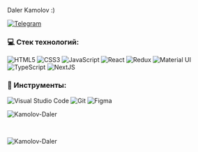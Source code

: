 Daler Kamolov :)

 [<img alt="Telegram" src="https://img.shields.io/badge/@kamolovd-2CA5E0?style=flat&logo=telegram&logoColor=white" />](https://t.me/kamolovd) 

### 💻 Cтек технологий:

<img alt="HTML5" src="https://img.shields.io/badge/html5-404D59.svg?&style=for-the-badge&logo=html5&logoColor=DD4B25"/> <img alt="CSS3" src="https://img.shields.io/badge/css3-404D59.svg?&style=for-the-badge&logo=css3&logoColor=0396DE"/> <img alt="JavaScript" src="https://img.shields.io/badge/javascript-404D59.svg?&style=for-the-badge&logo=javascript&logoColor=EFD81D"/> <img alt="React" src="https://img.shields.io/badge/react-404D59.svg?&style=for-the-badge&logo=react&logoColor=%2361DAFB"/> <img alt="Redux" src="https://img.shields.io/badge/react redux-404D59.svg?&style=for-the-badge&logo=redux&logoColor=fff"/> <img alt="Material UI" src="https://img.shields.io/badge/Material UI-404D59.svg?&style=for-the-badge"/> <img alt="TypeScript" src="https://img.shields.io/badge/TypeScript-404D59.svg?&style=for-the-badge"/> 
<img alt="NextJS" src="https://img.shields.io/badge/NextJS-404D59.svg?&style=for-the-badge"/> 

### 🔧 Инструменты:

<img alt="Visual Studio Code" src="https://img.shields.io/badge/VisualStudioCode-404D59.svg?&style=for-the-badge&logo=visual-studio-code&logoColor=0174B4"/> <img alt="Git" src="https://img.shields.io/badge/git-404D59.svg?&style=for-the-badge&logo=git&logoColor=E84E31"/> <img alt="Figma" src="https://img.shields.io/badge/figma-404D59.svg?&style=for-the-badge&logo=figma&logoColor=0AC97F"/>

<p width="100%">&nbsp;<img align="left" src="https://github-readme-stats.vercel.app/api?username=Kamolov-Daler&show_icons=true&hide_title=true" alt="Kamolov-Daler" /></p> <br>
<p  width="100%">&nbsp;<img align="left" src="https://github-readme-stats.vercel.app/api/top-langs/?username=Kamolov-Daler" alt="Kamolov-Daler" /></p>

<!-- <a href="https://github.com/anuraghazra/github-readme-stats">
  <img align="center" src="https://github-readme-stats.vercel.app/api/pin/?username=NekruzRakhimov&repo=github-readme-stats" />
</a>
<a href="https://github.com/anuraghazra/convoychat">
  <img align="center" src="https://github-readme-stats.vercel.app/api/pin/?username=NekruzRakhimov&repo=convoychat" />
</a>
 -->
